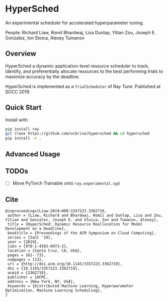 # HyperSched

An experimental scheduler for accelerated hyperparameter tuning.

People: Richard Liaw, Romil Bhardwaj, Lisa Dunlap, Yitian Zou, Joseph E. Gonzalez, Ion Stoica, Alexey Tumanov

## Overview

HyperSched a dynamic application-level resource scheduler to track, identify, and preferentially allocate resources to the best performing trials to maximize accuracy by the deadline.

HyperSched is implemented as a `TrialScheduler` of Ray Tune.
Published at SOCC 2019.

## Quick Start

Install with:

```bash
pip install ray
git clone https://github.com/ucbrise/hypersched && cd hypersched
pip install -e .
```

## Advanced Usage




## TODOs

- [ ] Move PyTorch Trainable onto `ray.experimental.sgd`

## Cite

```
@inproceedings{Liaw:2019:HDR:3357223.3362719,
 author = {Liaw, Richard and Bhardwaj, Romil and Dunlap, Lisa and Zou, Yitian and Gonzalez, Joseph E. and Stoica, Ion and Tumanov, Alexey},
 title = {HyperSched: Dynamic Resource Reallocation for Model Development on a Deadline},
 booktitle = {Proceedings of the ACM Symposium on Cloud Computing},
 series = {SoCC '19},
 year = {2019},
 isbn = {978-1-4503-6973-2},
 location = {Santa Cruz, CA, USA},
 pages = {61--73},
 numpages = {13},
 url = {http://doi.acm.org/10.1145/3357223.3362719},
 doi = {10.1145/3357223.3362719},
 acmid = {3362719},
 publisher = {ACM},
 address = {New York, NY, USA},
 keywords = {Distributed Machine Learning, Hyperparameter Optimization, Machine Learning Scheduling},
}
```
